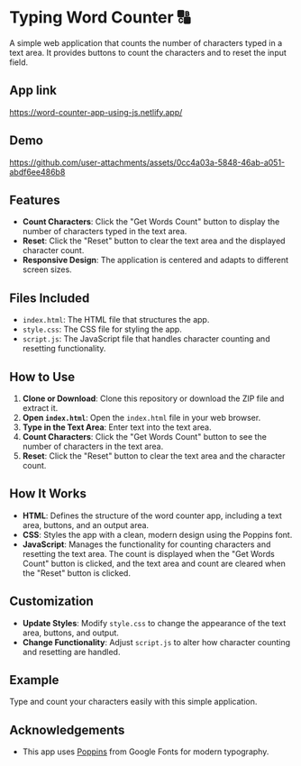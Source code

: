 # Typing Word Counter 🔠

A simple web application that counts the number of characters typed in a text area. It provides buttons to count the characters and to reset the input field.

## App link

https://word-counter-app-using-js.netlify.app/

## Demo

https://github.com/user-attachments/assets/0cc4a03a-5848-46ab-a051-abdf6ee486b8

## Features

- **Count Characters**: Click the "Get Words Count" button to display the number of characters typed in the text area.
- **Reset**: Click the "Reset" button to clear the text area and the displayed character count.
- **Responsive Design**: The application is centered and adapts to different screen sizes.

## Files Included

- `index.html`: The HTML file that structures the app.
- `style.css`: The CSS file for styling the app.
- `script.js`: The JavaScript file that handles character counting and resetting functionality.

## How to Use

1. **Clone or Download**: Clone this repository or download the ZIP file and extract it.
2. **Open `index.html`**: Open the `index.html` file in your web browser.
3. **Type in the Text Area**: Enter text into the text area.
4. **Count Characters**: Click the "Get Words Count" button to see the number of characters in the text area.
5. **Reset**: Click the "Reset" button to clear the text area and the character count.

## How It Works

- **HTML**: Defines the structure of the word counter app, including a text area, buttons, and an output area.
- **CSS**: Styles the app with a clean, modern design using the Poppins font.
- **JavaScript**: Manages the functionality for counting characters and resetting the text area. The count is displayed when the "Get Words Count" button is clicked, and the text area and count are cleared when the "Reset" button is clicked.

## Customization

- **Update Styles**: Modify `style.css` to change the appearance of the text area, buttons, and output.
- **Change Functionality**: Adjust `script.js` to alter how character counting and resetting are handled.

## Example

Type and count your characters easily with this simple application.

## Acknowledgements

- This app uses [Poppins](https://fonts.google.com/specimen/Poppins) from Google Fonts for modern typography.
